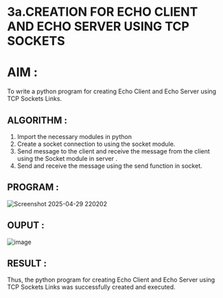 # 3a.CREATION FOR ECHO CLIENT AND ECHO SERVER USING TCP SOCKETS

# AIM :
To write a python program for creating Echo Client and Echo Server using TCP
Sockets Links.

## ALGORITHM :
1. Import the necessary modules in python
2. Create a socket connection to using the socket module.
3. Send message to the client and receive the message from the client using the Socket module in
 server .
4. Send and receive the message using the send function in socket.
   
## PROGRAM :
![Screenshot 2025-04-29 220202](https://github.com/user-attachments/assets/6889d5dc-45cd-4922-b8ca-5c160a8a103d)


## OUPUT :

![image](https://github.com/user-attachments/assets/cb919061-c122-4184-ad2b-f7d2fcce8c69)


## RESULT :
Thus, the python program for creating Echo Client and Echo Server using TCP Sockets Links 
was successfully created and executed.
